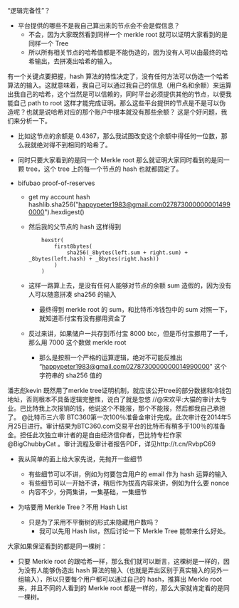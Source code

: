“逻辑完备性”？
- 平台提供的哪些不是我自己算出来的节点会不会是假信息？
  - 不会，因为大家既然看到同样一个 merkle root 就可以证明大家看到的是同样一个 Tree
  - 所以所有相关节点的哈希值都是不能伪造的，因为没有人可以由最终的哈希输出，去拼凑出哈希的输入。

有一个关键点要把握，hash 算法的特性决定了，没有任何方法可以伪造一个哈希算法的输入。这就意味着，我自己可以通过我自己的信息（用户名和余额）来运算出我自己的哈希，这个当然是可以信赖的，同时平台必须提供其他的节点，以便我能自己 path to root 这样才能完成证明。那么这些平台提供的节点是不是可以伪造呢？也就是说哈希对应的那个账户中根本就没有那些余额？
这是个好问题，我们来分析一下。
  - 比如这节点的余额是 0.4367，那么我试图改变这个余额中得任何一位数，那么我就绝对得不到相同的哈希了。
  - 同时只要大家看到的是同一个 Merkle root 那么就证明大家同时看到的是同一颗 tree，这个 tree 上的每一个节点的 hash 也就都固定了。

- bifubao proof-of-reserves
  - get my account hash 
    hashlib.sha256("happypeter1983@gmail.com0278730000000014990000").hexdigest()

  - 然后我的父节点的 hash 这样得到

			hexstr(
			    first8bytes(
			        sha256(_8bytes(left.sum + right.sum) + _8bytes(left.hash) + _8bytes(right.hash))
			    )
			)


  - 这样一路算上去，是没有任何人能够对节点的余额 sum 造假的，因为没有人可以随意拼凑 sha256 的输入
    - 最终得到 merkle root 的 sum，和比特币冷钱包中的 sum 对照一下，就知道币付宝有没有挪用资金了

  - 反过来讲，如果储户一共存到币付宝 8000 btc，但是币付宝挪用了一千，那么用 7000 这个数做 merkle root
    - 那么是按照一个严格的运算逻辑，绝对不可能反推出 “happypeter1983@gmail.com0278730000000014990000" 这个字符串的 sha256 值的



潘志彪kevin
既然用了merkle tree证明机制，就应该公开tree的部分数据和冷钱包地址，否则根本不具备逻辑完整性，说白了就是忽悠 //@宋欢平:大猫的审计太专业。巴比特我上次报销的钱，他说这个不能报，那个不能报，然后都我自己承担了。
@比特币三六零
BTC360第一次100％准备金审计完成。此次审计在2014年5月25日进行。审计结果为BTC360.com交易平台的比特币有稍多于100％的准备金。担任此次独立审计者的是自由经济信仰者，巴比特专栏作家 @BigChubbyCat 。审计流程及审计者报告PDF，详见http://t.cn/RvbpC69

- 我从简单的面上给大家先说，先抛开一些细节
  - 有些细节可以不讲，例如为何要包含用户的 email 作为 hash 运算的输入
  - 有些细节可以一开始不讲，稍后作为拔高内容来讲，例如为什么要 nonce
  - 内容不少，分两集讲，一集基础，一集细节



- 为啥要用 Merkle Tree？不用 Hash List
  - 只是为了采用不平衡树的形式来隐藏用户数吗？
    - 我可以先用 Hash list，然后讨论一下 Merkle Tree 能带来什么好处。


大家如果保证看到的都是同一棵树：
- 只要 Merkle root 的跟哈希一样，那么我们就可以断言，这棵树是一样的，因为没有人能够伪造出 hash 算法的输入（也就是弄出区别于真实输入的另外一组输入），所以只要每个用户都可以通过自己的 hash，推算出 Merkle root 来，并且不同的人看到的 Merkle root 都是一样的，那么大家就肯定看的是同一棵树。
